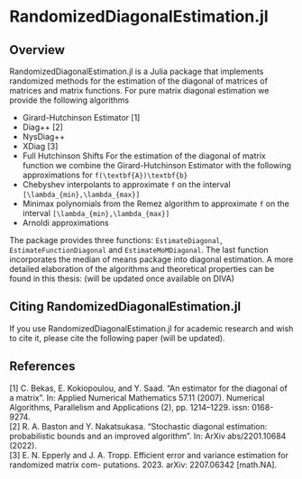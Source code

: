 # RandomizedDiagonalEstimation.jl

## Overview

RandomizedDiagonalEstimation.jl is a Julia package that implements randomized methods for the estimation of the diagonal of matrices of matrices and matrix functions. For pure matrix diagonal estimation we provide the following algorithms
* Girard-Hutchinson Estimator [1]
* Diag++ [2]
* NysDiag++
* XDiag [3]
* Full Hutchinson Shifts
For the estimation of the diagonal of matrix function we combine the Girard-Hutchinson Estimator with the following approximations for ``f(\textbf{A})\textbf{b}``
* Chebyshev interpolants to approximate ``f`` on the interval ``[\lambda_{min},\lambda_{max}]``
* Minimax polynomials from the Remez algorithm to approximate ``f`` on the interval ``[\lambda_{min},\lambda_{max}]``
* Arnoldi approximations

The package provides three functions: `EstimateDiagonal`, `EstimateFunctionDiagonal` and `EstimateMoMDiagonal`. The last function incorporates the median of means package into diagonal estimation. A more detailed elaboration of the algorithms and theoretical properties can be found in this thesis: (will be updated once available on DIVA)


## Citing RandomizedDiagonalEstimation.jl

If you use RandomizedDiagonalEstimation.jl for academic research and wish to cite it,
please cite the following paper (will be updated).

## References
[1] C. Bekas, E. Kokiopoulou, and Y. Saad. “An estimator for the diagonal of a matrix”. In: Applied Numerical Mathematics 57.11 (2007). Numerical Algorithms, Parallelism and Applications (2), pp. 1214–1229. issn: 0168-9274.\
[2] R. A. Baston and Y. Nakatsukasa. “Stochastic diagonal estimation: probabilistic bounds and an
improved algorithm”. In: ArXiv abs/2201.10684 (2022).\
[3] E. N. Epperly and J. A. Tropp. Efficient error and variance estimation for randomized matrix com- putations. 2023. arXiv: 2207.06342 [math.NA].
